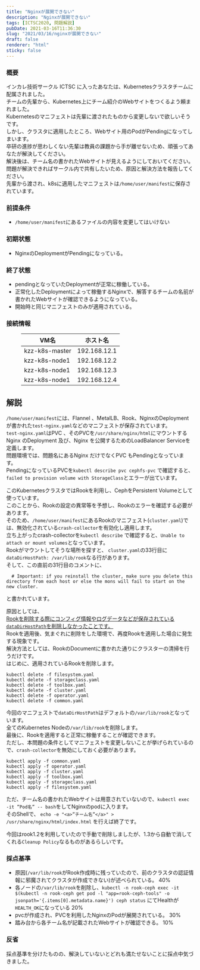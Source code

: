 ```yaml
---
title: "Nginxが展開できない"
description: "Nginxが展開できない"
tags: [ICTSC2020, 問題解説]
pubDate: 2021-03-16T11:36:30
slug: "2021/03/16/nginxが展開できない"
draft: false
renderer: "html"
sticky: false
---
```


<h3>概要</h3>

<p>インカレ技術サークル ICTSC に入ったあなたは、Kubernetesクラスタチームに配属されました。  <br>
チームの先輩から、Kubernetes上にチーム紹介のWebサイトをつくるよう頼まれました。 <br>
Kubernetesのマニフェストは先輩に渡されたものから変更しないで欲しいそうです。<br>
しかし、クラスタに適用したところ、Webサイト用のPodがPendingになってしまいます。  <br>
卒研の進捗が思わしくない先輩は教員の課題から手が離せないため、頑張ってあなたが解決してください。 <br>
解決後は、チーム名の書かれたWebサイトが見えるようにしておいてください。  <br>
問題が解決できればサークル内で共有したいため、原因と解決方法を報告してください。  <br>
先輩から渡され、k8sに適用したマニフェストは<code>/home/user/manifest</code>に保存されています。  </p>

<h3>前提条件</h3>

<ul><li><code>/home/user/manifest</code>にあるファイルの内容を変更してはいけない</li></ul>

<h3>初期状態</h3>

<ul><li>NginxのDeploymentがPendingになっている。</li></ul>

<h3>終了状態</h3>

<ul><li>pendingとなっていたDeploymentが正常に稼働している。</li><li>正常化したDeploymentによって稼働するNginxで、解答するチームの名前が書かれたWebサイトが確認できるようになっている。</li><li>開始時と同じマニフェストのみが適用されている。</li></ul>

<h3>接続情報</h3>

<figure class="wp-block-table"><table class=""><thead><tr><th>VM名</th><th>ホスト名</th></tr></thead><tbody><tr><td>kzz-k8s-master</td><td>192.168.12.1</td></tr><tr><td>kzz-k8s-node1</td><td>192.168.12.2</td></tr><tr><td>kzz-k8s-node1</td><td>192.168.12.3</td></tr><tr><td>kzz-k8s-node1</td><td>192.168.12.4</td></tr></tbody></table></figure>

<h2>解説</h2>

<p><code>/home/user/manifest</code>には、Flannel 、MetalLB、Rook、NginxのDeploymentが書かれた<code>test-nginx.yaml</code>などのマニフェストが保存されています。  <br>
<code>test-nginx.yaml</code>はPVC 、そのPVCを<code>/usr/share/nginx/html</code>にマウントするNginx のDeployment 及び、Nginx を公開するためのLoadBalancer Serviceを定義します。  <br>
問題環境では、問題名にあるNginx だけでなくPVC もPendingとなっています。  <br>
PendingになっているPVCを<code>kubectl describe pvc cephfs-pvc</code> で確認すると、<code>failed to provision volume with StorageClass</code>とエラーが出ています。  </p>

<p>このKubernetesクラスタではRookを利用し、CephをPersistent Volumeとして使っています。<br>
このことから、Rookの設定の異常等を予想し、Rookのエラーを確認する必要があります。  <br>
そのため、<code>/home/user/manifest</code>にあるRookのマニフェスト(<code>cluster.yaml</code>)では、無効化されている<code>crash-collector</code>を有効化し適用します。  <br>
立ち上がったcrash-collectorを<code>kubectl describe</code> で確認すると、<code>Unable to attach or mount volumes</code>となっています。  <br>
Rookがマウントしてそうな場所を探すと、 <code>cluster.yaml</code>の33行目に<code>dataDirHostPath: /var/lib/rook</code>なる行があります。  <br>
そして、この直前の31行目のコメントに、  </p>

<div class="wp-block-syntaxhighlighter-code "><pre><code>  # Important: if you reinstall the cluster, make sure you delete this directory from each host or else the mons will fail to start on the new cluster.</code></pre></div>

<p>と書かれています。  </p>

<p>原因としては、<br>
<a href="https://rook.io/docs/rook/v1.2/ceph-teardown.html">Rookを削除する際にコンフィグ情報やログデータなどが保存されている<code>dataDirHostPath</code>を削除しなかったことです。</a>  <br>
Rookを適用後、気まぐれに削除をした環境で、再度Rookを適用した場合に発生する現象です。  <br>
解決方法としては、RookのDocumentに書かれた通りにクラスターの清掃を行うだけです。<br>
はじめに、適用されているRookを削除します。</p>

<div class="wp-block-syntaxhighlighter-code "><pre><code>kubectl delete -f filesystem.yaml
kubectl delete -f storageclass.yaml
kubectl delete -f toolbox.yaml
kubectl delete -f cluster.yaml
kubectl delete -f operator.yaml
kubectl delete -f common.yaml</code></pre></div>

<p>今回のマニフェストで<code>dataDirHostPath</code>はデフォルトの<code>/var/lib/rook</code>となっています。  <br>
全てのKubernetes  Nodeの<code>/var/lib/rook</code>を削除します。  <br>
最後に、Rookを適用すると正常に稼働することが確認できます。  <br>
ただし、本問題の条件としてマニフェストを変更しないことが挙げられているので、<code>crash-collector</code>を無効にしておく必要があります。  </p>

<div class="wp-block-syntaxhighlighter-code "><pre><code>kubectl apply -f common.yaml
kubectl apply -f operator.yaml
kubectl apply -f cluster.yaml
kubectl apply -f toolbox.yaml
kubectl apply -f storageclass.yaml
kubectl apply -f filesystem.yaml </code></pre></div>

<p>ただ、チーム名の書かれたWebサイトは用意されていないので、<code>kubectl exec -it ”Pod名” -- bash</code>をしてNginxのpodに入ります。  <br>
そのShellで、 <code>echo -e "&lt;a&gt;”チーム名”&lt;/a&gt;" &gt; /usr/share/nginx/html/index.html</code> を行えば終了です。  </p>

<p>今回はrook1.2を利用していたので手動で削除しましたが、1.3から自動で消してくれる<code>Cleanup Policy</code>なるものがあるらしいです。  </p>

<h3>採点基準</h3>

<ul><li>原因(<code>/var/lib/rook</code>がRook作成時に残っていたので、前のクラスタの認証情報に邪魔されてクラスタが作成できない)が述べられている。 40%</li><li>各ノードの<code>/var/lib/rook</code>を削除し、<code>kubectl -n rook-ceph exec -it $(kubectl -n rook-ceph get pod -l "app=rook-ceph-tools" -o jsonpath='{.items[0].metadata.name}') ceph status</code> にてHealthが <code>HEALTH_OK</code>になっている 20%</li><li>pvcが作成され、PVCを利用したNginxのPodが展開されている。 30%</li><li>踏み台から各チーム名が記載されたWebサイトが確認できる。 10%</li></ul>

<h3>反省</h3>

<p>採点基準を分けたものの、解決していないとどれも満たせないことに採点中気づきました。   </p>

